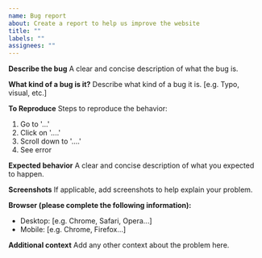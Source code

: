 ```yaml
---
name: Bug report
about: Create a report to help us improve the website
title: ""
labels: ""
assignees: ""
---
```


**Describe the bug**
A clear and concise description of what the bug is.

**What kind of a bug is it?**
Describe what kind of a bug it is. [e.g. Typo, visual, etc.]

**To Reproduce**
Steps to reproduce the behavior:

1. Go to '...'
2. Click on '....'
3. Scroll down to '....'
4. See error

**Expected behavior**
A clear and concise description of what you expected to happen.

**Screenshots**
If applicable, add screenshots to help explain your problem.

**Browser (please complete the following information):**

- Desktop: [e.g. Chrome, Safari, Opera...]
- Mobile: [e.g. Chrome, Firefox...]

**Additional context**
Add any other context about the problem here.

